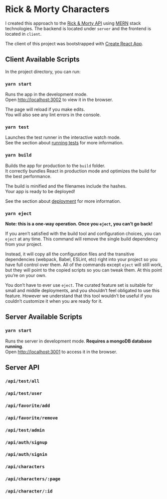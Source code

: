 # Rick & Morty Characters

I created this approach to the [Rick & Morty API](https://rickandmortyapi.com/) using [MERN](https://www.mongodb.com/mern-stack) stack technologies. The backend is located under `server` and the frontend is located in `client`.

The client of this project was bootstrapped with [Create React App](https://github.com/facebook/create-react-app).

## Client Available Scripts

In the project directory, you can run:

### `yarn start`

Runs the app in the development mode.\
Open [http://localhost:3002](http://localhost:3002) to view it in the browser.

The page will reload if you make edits.\
You will also see any lint errors in the console.

### `yarn test`

Launches the test runner in the interactive watch mode.\
See the section about [running tests](https://facebook.github.io/create-react-app/docs/running-tests) for more information.

### `yarn build`

Builds the app for production to the `build` folder.\
It correctly bundles React in production mode and optimizes the build for the best performance.

The build is minified and the filenames include the hashes.\
Your app is ready to be deployed!

See the section about [deployment](https://facebook.github.io/create-react-app/docs/deployment) for more information.

### `yarn eject`

**Note: this is a one-way operation. Once you `eject`, you can’t go back!**

If you aren’t satisfied with the build tool and configuration choices, you can `eject` at any time. This command will remove the single build dependency from your project.

Instead, it will copy all the configuration files and the transitive dependencies (webpack, Babel, ESLint, etc) right into your project so you have full control over them. All of the commands except `eject` will still work, but they will point to the copied scripts so you can tweak them. At this point you’re on your own.

You don’t have to ever use `eject`. The curated feature set is suitable for small and middle deployments, and you shouldn’t feel obligated to use this feature. However we understand that this tool wouldn’t be useful if you couldn’t customize it when you are ready for it.

## Server Available Scripts

### `yarn start`

Runs the server in development mode. **Requires a mongoDB database running**.\
Open [http://localhost:3001](http://localhost:3001) to access it in the browser.

## Server API

### `/api/test/all`
### `/api/test/user`
### `/api/favorite/add`
### `/api/favorite/remove`
### `/api/test/admin`
### `/api/auth/signup`
### `/api/auth/signin`
### `/api/characters`
### `/api/characters/:page`
### `/api/character/:id`
